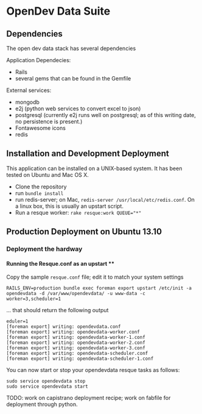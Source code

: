 # OpenDev Data Suite

## Dependencies
The open dev data stack has several dependencies

Application Dependecies:

* Rails
* several gems that can be found in the Gemfile

External services:

* mongodb
* e2j (python web services to convert excel to json)
* postgresql (currently e2j runs well on postgresql; as of this writing date, no persistence is present.)
* Fontawesome icons
* redis

## Installation and Development Deployment

This application can be installed on a UNIX-based system. It has been tested on
Ubuntu and Mac OS X.

* Clone the repository
* run `bundle install`
* run redis-server; on Mac, `redis-server /usr/local/etc/redis.conf`. On a linux box, this is usually an upstart script.
* Run a resque worker: `rake resque:work QUEUE="*"`


## Production Deployment on Ubuntu 13.10

### Deployment the hardway

#### Running the Resque.conf as an upstart **

Copy the sample `resque.conf` file; edit it to match your system settings

```console
RAILS_ENV=production bundle exec foreman export upstart /etc/init -a opendevdata -d /var/www/opendevdata/ -u www-data -c worker=3,scheduler=1
```

... that should return the following output

```console
eduler=1
[foreman export] writing: opendevdata.conf
[foreman export] writing: opendevdata-worker.conf
[foreman export] writing: opendevdata-worker-1.conf
[foreman export] writing: opendevdata-worker-2.conf
[foreman export] writing: opendevdata-worker-3.conf
[foreman export] writing: opendevdata-scheduler.conf
[foreman export] writing: opendevdata-scheduler-1.conf
```

You can now start or stop your opendevdata resque tasks as follows:

```console
sudo service opendevdata stop
sudo service opendevdata start
```

TODO: work on capistrano deployment recipe; work on fabfile for deployment through python.
